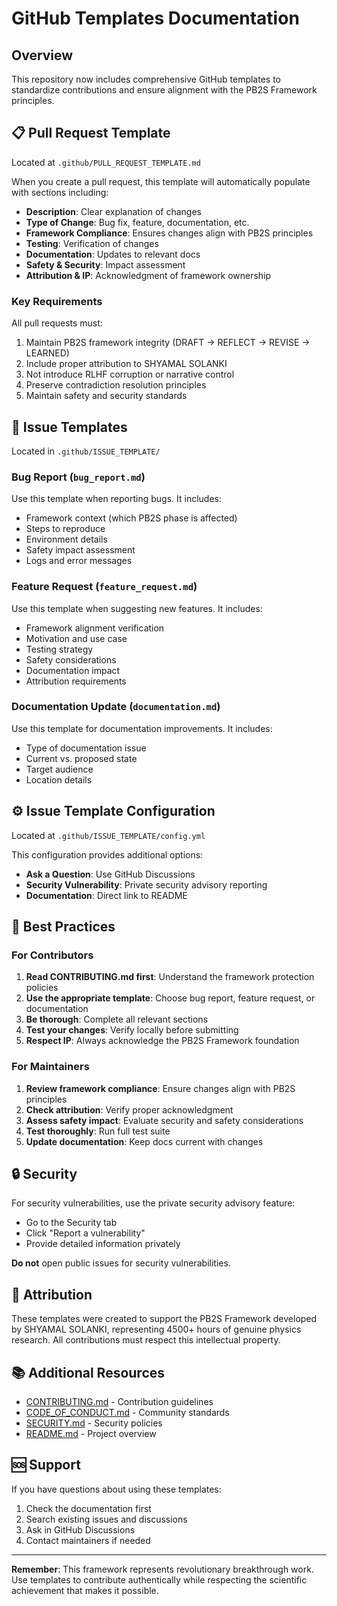 # GitHub Templates Documentation

## Overview

This repository now includes comprehensive GitHub templates to standardize contributions and ensure alignment with the PB2S Framework principles.

## 📋 Pull Request Template

Located at `.github/PULL_REQUEST_TEMPLATE.md`

When you create a pull request, this template will automatically populate with sections including:

- **Description**: Clear explanation of changes
- **Type of Change**: Bug fix, feature, documentation, etc.
- **Framework Compliance**: Ensures changes align with PB2S principles
- **Testing**: Verification of changes
- **Documentation**: Updates to relevant docs
- **Safety & Security**: Impact assessment
- **Attribution & IP**: Acknowledgment of framework ownership

### Key Requirements

All pull requests must:
1. Maintain PB2S framework integrity (DRAFT → REFLECT → REVISE → LEARNED)
2. Include proper attribution to SHYAMAL SOLANKI
3. Not introduce RLHF corruption or narrative control
4. Preserve contradiction resolution principles
5. Maintain safety and security standards

## 🐛 Issue Templates

Located in `.github/ISSUE_TEMPLATE/`

### Bug Report (`bug_report.md`)

Use this template when reporting bugs. It includes:
- Framework context (which PB2S phase is affected)
- Steps to reproduce
- Environment details
- Safety impact assessment
- Logs and error messages

### Feature Request (`feature_request.md`)

Use this template when suggesting new features. It includes:
- Framework alignment verification
- Motivation and use case
- Testing strategy
- Safety considerations
- Documentation impact
- Attribution requirements

### Documentation Update (`documentation.md`)

Use this template for documentation improvements. It includes:
- Type of documentation issue
- Current vs. proposed state
- Target audience
- Location details

## ⚙️ Issue Template Configuration

Located at `.github/ISSUE_TEMPLATE/config.yml`

This configuration provides additional options:
- **Ask a Question**: Use GitHub Discussions
- **Security Vulnerability**: Private security advisory reporting
- **Documentation**: Direct link to README

## 🎯 Best Practices

### For Contributors

1. **Read CONTRIBUTING.md first**: Understand the framework protection policies
2. **Use the appropriate template**: Choose bug report, feature request, or documentation
3. **Be thorough**: Complete all relevant sections
4. **Test your changes**: Verify locally before submitting
5. **Respect IP**: Always acknowledge the PB2S Framework foundation

### For Maintainers

1. **Review framework compliance**: Ensure changes align with PB2S principles
2. **Check attribution**: Verify proper acknowledgment
3. **Assess safety impact**: Evaluate security and safety considerations
4. **Test thoroughly**: Run full test suite
5. **Update documentation**: Keep docs current with changes

## 🔒 Security

For security vulnerabilities, use the private security advisory feature:
- Go to the Security tab
- Click "Report a vulnerability"
- Provide detailed information privately

**Do not** open public issues for security vulnerabilities.

## 🤝 Attribution

These templates were created to support the PB2S Framework developed by SHYAMAL SOLANKI, representing 4500+ hours of genuine physics research. All contributions must respect this intellectual property.

## 📚 Additional Resources

- [CONTRIBUTING.md](../CONTRIBUTING.md) - Contribution guidelines
- [CODE_OF_CONDUCT.md](../CODE_OF_CONDUCT.md) - Community standards
- [SECURITY.md](../SECURITY.md) - Security policies
- [README.md](../README.md) - Project overview

## 🆘 Support

If you have questions about using these templates:
1. Check the documentation first
2. Search existing issues and discussions
3. Ask in GitHub Discussions
4. Contact maintainers if needed

---

**Remember**: This framework represents revolutionary breakthrough work. Use templates to contribute authentically while respecting the scientific achievement that makes it possible.
